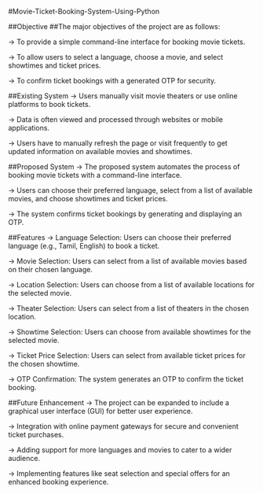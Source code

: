 #Movie-Ticket-Booking-System-Using-Python

##Objective
##The major objectives of the project are as follows:

-> To provide a simple command-line interface for booking movie tickets.

-> To allow users to select a language, choose a movie, and select showtimes and ticket prices.

-> To confirm ticket bookings with a generated OTP for security.

##Existing System
-> Users manually visit movie theaters or use online platforms to book tickets.

-> Data is often viewed and processed through websites or mobile applications.

-> Users have to manually refresh the page or visit frequently to get updated information on available movies and showtimes.

##Proposed System
-> The proposed system automates the process of booking movie tickets with a command-line interface.

-> Users can choose their preferred language, select from a list of available movies, and choose showtimes and ticket prices.

-> The system confirms ticket bookings by generating and displaying an OTP.

##Features
-> Language Selection: Users can choose their preferred language (e.g., Tamil, English) to book a ticket.

-> Movie Selection: Users can select from a list of available movies based on their chosen language.

-> Location Selection: Users can choose from a list of available locations for the selected movie.

-> Theater Selection: Users can select from a list of theaters in the chosen location.

-> Showtime Selection: Users can choose from available showtimes for the selected movie.

-> Ticket Price Selection: Users can select from available ticket prices for the chosen showtime.

-> OTP Confirmation: The system generates an OTP to confirm the ticket booking.

##Future Enhancement
-> The project can be expanded to include a graphical user interface (GUI) for better user experience.

-> Integration with online payment gateways for secure and convenient ticket purchases.

-> Adding support for more languages and movies to cater to a wider audience.

-> Implementing features like seat selection and special offers for an enhanced booking experience.

